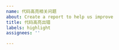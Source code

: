 ```yaml
---
name: 代码高亮相关问题
about: Create a report to help us improve
title: 代码高亮出错
labels: highlight
assignees: ''

---
```


<!--
反馈前请确保已阅读
反馈前请确保已阅读
反馈前请确保已阅读

我会手动把印象笔记失败的问题，统一发到 https://github.com/Kenshin/simpread/issues/302
并关闭你已发的 Issues

### 以下是一些代码高亮的技巧

如你需要代码高亮功能的话，请先安装 https://simpread.ksria.cn/plugins/details/klGUASLasg

代码高亮插件因为不同的原页面高亮规则会形成不同的高亮方案，所以比较被动，我仅适配了常见的一些代码高亮规则，但仍有一些漏网之鱼，所以一旦发现代码高亮问题，请 **统一** 发到

https://github.com/Kenshin/simpread/issues/500 

下面

-->
